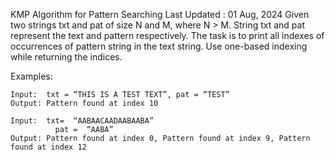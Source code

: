 KMP Algorithm for Pattern Searching
Last Updated : 01 Aug, 2024
Given two strings txt and pat of size N and M, where N > M. String txt and pat represent the text 
and pattern respectively. The task is to print all indexes of occurrences of pattern string in the text string. 
Use one-based indexing while returning the indices.

Examples:

    Input:  txt = “THIS IS A TEST TEXT”, pat = “TEST”
    Output: Pattern found at index 10

    Input:  txt=  “AABAACAADAABAABA”
              pat =  “AABA”
    Output: Pattern found at index 0, Pattern found at index 9, Pattern found at index 12
